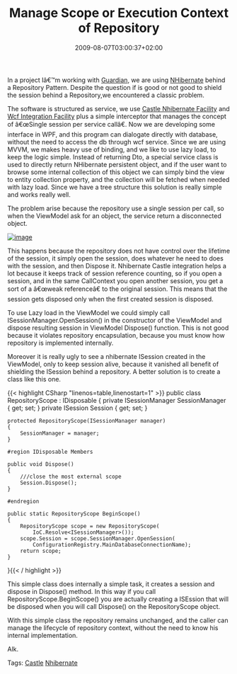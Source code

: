 ﻿---
title: "Manage Scope or Execution Context of Repository"
description: ""
date: 2009-08-07T03:00:37+02:00
draft: false
tags: [Castle,Nhibernate]
categories: [Castle,Nhibernate]
---
In a project Iâ€™m working with [Guardian](http://www.nablasoft.com/guardian), we are using [NHibernate](https://www.hibernate.org/343.html) behind a Repository Pattern. Despite the question if is good or not good to shield the session behind a Repository,we encountered a classic problem.

The software is structured as service, we use [Castle Nhibernate Facility](http://www.castleproject.org/container/facilities/trunk/nhibernate/index.html) and [Wcf Integration Facility](http://www.castleproject.org/container/facilities/trunk/wcf/index.html) plus a simple interceptor that manages the concept of â€œSingle session per service callâ€. Now we are developing some interface in WPF, and this program can dialogate directly with database, without the need to access the db through wcf service. Since we are using MVVM, we makes heavy use of binding, and we like to use lazy load, to keep the logic simple. Instead of returning Dto, a special service class is used to directly return NHibernate persistent object, and if the user want to browse some internal collection of this object we can simply bind the view to entity collection property, and the collection will be fetched when needed with lazy load. Since we have a tree structure this solution is really simple and works really well.

The problem arise because the repository use a single session per call, so when the ViewModel ask for an object, the service return a disconnected object.

[![image](https://www.codewrecks.com/blog/wp-content/uploads/2009/08/image-thumb15.png "image")](https://www.codewrecks.com/blog/wp-content/uploads/2009/08/image15.png)

This happens because the repository does not have control over the lifetime of the session, it simply open the session, does whatever he need to does with the session, and then Dispose it. Nhibernate Castle integration helps a lot because it keeps track of session reference counting, so if you open a session, and in the same CallContext you open another session, you get a sort of a â€œweak referenceâ€ to the original session. This means that the session gets disposed only when the first created session is disposed.

To use Lazy load in the ViewModel we could simply call ISessionManager.OpenSession() in the constructor of the ViewModel and dispose resulting session in ViewModel Dispose() function. This is not good because it violates repository encapsulation, because you must know how repository is implemented internally.

Moreover it is really ugly to see a nhibernate ISession created in the ViewModel, only to keep session alive, because it vanished all benefit of shielding the ISession behind a repository. A better solution is to create a class like this one.

{{< highlight CSharp "linenos=table,linenostart=1" >}}
public class RepositoryScope : IDisposable
{
    private ISessionManager SessionManager { get; set; }
    private ISession Session { get; set; }

    protected RepositoryScope(ISessionManager manager)
    {
        SessionManager = manager;
    }

    #region IDisposable Members

    public void Dispose()
    {
        ///close the most external scope
        Session.Dispose();
    }

    #endregion

    public static RepositoryScope BeginScope()
    {
        RepositoryScope scope = new RepositoryScope(
            IoC.Resolve<ISessionManager>());
        scope.Session = scope.SessionManager.OpenSession(
            ConfigurationRegistry.MainDatabaseConnectionName);
        return scope;
    }
}{{< / highlight >}}

<!-- Code inserted with Steve Dunn's Windows Live Writer Code Formatter Plugin.  http://dunnhq.com -->

This simple class does internally a simple task, it creates a session and dispose in Dispose() method. In this way if you call RepositoryScope.BeginScope() you are actually creating a ISEssion that will be disposed when you will call Dispose() on the RepositoryScope object.

With this simple class the repository remains unchanged, and the caller can manage the lifecycle of repository context, without the need to know his internal implementation.

Alk.

Tags: [Castle](http://technorati.com/tag/Castle) [Nhibernate](http://technorati.com/tag/Nhibernate)

